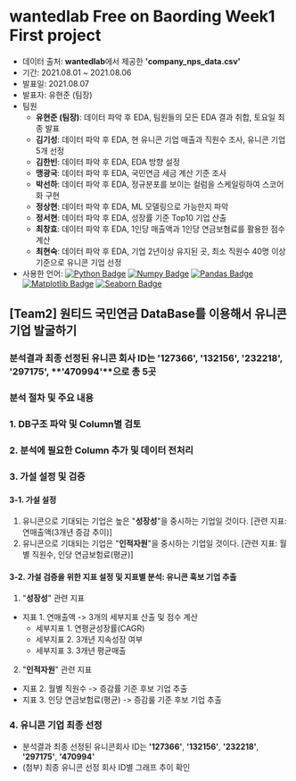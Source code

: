 # wantedlab Free on Baording Week1 First project
- 데이터 출처: **wantedlab**에서 제공한 **'company_nps_data.csv'**
- 기간: 2021.08.01 ~ 2021.08.06
- 발표일: 2021.08.07
- 발표자: 유현준 (팀장)
- 팀원  
  - **유현준 (팀장)**: 데이터 파악 후 EDA, 팀원들의 모든 EDA 결과 취합, 토요일 최종 발표  
  - **김기성**: 데이터 파악 후 EDA, 현 유니콘 기업 매출과 직원수 조사, 유니콘 기업 5개 선정
  - **김한빈**: 데이터 파악 후 EDA, EDA 방향 설정
  - **맹광국**: 데이터 파악 후 EDA, 국민연금 세금 계산 기준 조사
  - **박선하**: 데이터 파악 후 EDA, 정규분포를 보이는 컬럼을 스케일링하여 스코어화 구현
  - **정상현**: 데이터 파악 후 EDA, ML 모델링으로 가능한지 파악 
  - **정서현**: 데이터 파악 후 EDA, 성장률 기준 Top10 기업 산출 
  - **최창효**: 데이터 파악 후 EDA, 1인당 매출액과 1인당 연금보혐료를 활용한 점수 계산 
  - **최현숙**: 데이터 파악 후 EDA, 기업 2년이상 유지된 곳, 최소 직원수 40명 이상 기준으로 유니콘 기업 선정
- 사용한 언어: [![Python Badge](http://img.shields.io/badge/-Python%20-blue?style=flat-square&&logoColor=yellow&logo=python&link=https://www.python.org/)](https://www.python.org/) [![Numpy Badge](http://img.shields.io/badge/-Numpy%20-013243?style=flat-square&&logoColor=white&logo=numpy&link=https://numpy.org/)](https://numpy.org/) [![Pandas Badge](http://img.shields.io/badge/-Pandas%20-150458?style=flat-square&logoColor=white&logo=pandas&link=https://pandas.pydata.org/)](https://pandas.pydata.org/) [![Matplotlib Badge](http://img.shields.io/badge/-Matplotlib%20-2350A9?style=flat-square&logoColor=white&logo=matplotlib&link=https://matplotlib.org/)](https://matplotlib.org/) [![Seaborn Badge](http://img.shields.io/badge/-Seaborn%20-212E50?style=flat-square&logoColor=white&logo=seaborn&link=https://seaborn.pydata.org/)](https://seaborn.pydata.org/) 

## [Team2] 원티드 국민연금 DataBase를 이용해서 유니콘 기업 발굴하기 
### 분석결과 최종 선정된 유니콘 회사 ID는 **'127366'**, **'132156'**, **'232218'**, **'297175'**, **'470994'**으로 총 5곳 

### 분석 절차 및 주요 내용 
### 1. DB구조 파악 및 Column별 검토
### 2. 분석에 필요한 Column 추가 및 데이터 전처리 
### 3. 가설 설정 및 검증 
#### 3-1. 가설 설정 
1) 유니콘으로 기대되는 기업은 높은 "**성장성**"을 중시하는 기업일 것이다. [관련 지표: 연매출액(3개년 증감 추이)]
2) 유니콘으로 기대되는 기업은 "**인적자원**"을 중시하는 기업일 것이다. [관련 지표: 월별 직원수, 인당 연금보험료(평균)]
#### 3-2. 가설 검증을 위한 지표 설정 및 지표별 분석: 유니콘 훅보 기업 추출 
1) "**성장성**" 관련 지표 
  - 지표 1. 연매출액 -> 3개의 세부지표 산출 및 점수 계산
    - 세부지표 1. 연평균성장률(CAGR)
    - 세부지표 2. 3개년 지속성장 여부
    - 세부지표 3. 3개년 평균매출 
2) "**인적자원**" 관련 지표
  - 지표 2. 월별 직원수 -> 증감률 기준 후보 기업 추출
  - 지표 3. 인당 연금보험료(평균) -> 증감룰 기준 후보 기업 추출 
### 4. 유니콘 기업 최종 선정
- 분석결과 최종 선정된 유니콘회사 ID는 **'127366'**, **'132156'**, **'232218'**, **'297175'**, **'470994'**
- (첨부) 최종 유니콘 선정 회사 ID별 그래프 추이 확인
